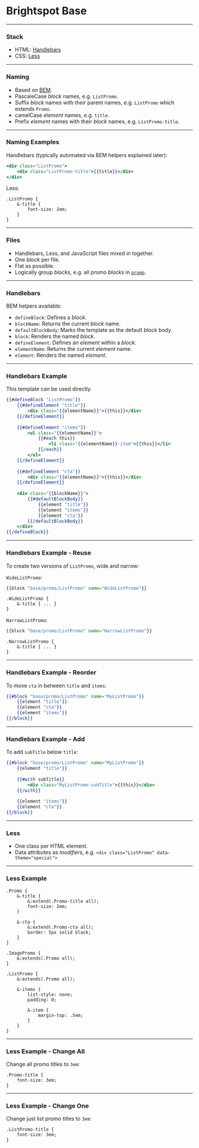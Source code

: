 # Brightspot Base

---

### Stack

* HTML: [Handlebars](http://handlebarsjs.com/)
* CSS: [Less](http://lesscss.org/)

---

### Naming

* Based on [BEM](https://en.bem.info/).
* PascaleCase _block_ names, e.g. `ListPromo`.
* Suffix _block_ names with their parent names, e.g. `ListPromo` which extends `Promo`.
* camelCase _element_ names, e.g. `title`.
* Prefix _element_ names with their _block_ names, e.g. `ListPromo-title`.

---

### Naming Examples

Handlebars (typically automated via BEM helpers explained later):

```hbs
<div class="ListPromo">
    <div class="ListPromo-title">{{title}}</div>
</div>
```

Less:

```less
.ListPromo {
    &-title {
        font-size: 2em;
    }
}
```

---

### Files

* Handlebars, Less, and JavaScript files mixed in together.
* One _block_ per file.
* Flat as possible.
* Logically group _blocks_, e.g. all promo _blocks_ in [`promo`](src/main/webapp/base/promo).

---

### Handlebars

BEM helpers available:

* `defineBlock`: Defines a _block_.
* `blockName`: Returns the current _block_ name.
* `defaultBlockBody`: Marks the template as the default _block_ body.
* `block`: Renders the named _block_.
* `defineElement`: Defines an _element_ within a _block_.
* `elementName`: Returns the current _element_ name.
* `element`: Renders the named _element_.
  
---

### Handlebars Example

This template can be used directly.

```hbs
{{#defineBlock "ListPromo"}}
    {{#defineElement "title"}}
        <div class="{{elementName}}">{{this}}</div>
    {{/defineElement}}
    
    {{#defineElement "items"}}
        <ul class="{{elementName}}">
            {{#each this}}
                <li class="{{elementName}}-item">{{this}}</li>
            {{/each}}
        </ul>
    {{/defineElement}}
    
    {{#defineElement "cta"}}
        <div class="{{elementName}}">{{this}}</div>
    {{/defineElement}}
    
    <div class="{{blockName}}">
        {{#defaultBlockBody}}
            {{element "title"}}
            {{element "items"}}
            {{element "cta"}}
        {{/defaultBlockBody}}
    </div>
{{/defineBlock}}
```

---

### Handlebars Example - Reuse

To create two versions of `ListPromo`, wide and narrow:

`WideListPromo`:

```hbs
{{block "base/promo/ListPromo" name="WideListPromo"}}
```

```less
.WideListPromo {
    &-title { ... }
}
```

`NarrowListPromo`:

```hbs
{{block "base/promo/ListPromo" name="NarrowListPromo"}}
```

```less
.NarrowListPromo {
    &-title { ... }
}
```

---

### Handlebars Example - Reorder

To move `cta` in between `title` and `items`:

```hbs
{{#block "base/promo/ListPromo" name="MyListPromo"}}
    {{element "title"}}
    {{element "cta"}}
    {{element "items"}}
{{/block}}
```

---

### Handlebars Example - Add

To add `subTitle` below `title`:

```hbs
{{#block "base/promo/ListPromo" name="MyListPromo"}}
    {{element "title"}}
   
    {{#with subTitle}}
        <div class="MyListPromo-subTitle">{{this}}</div>
    {{/with}}
    
    {{element "items"}}
    {{element "cta"}}
{{/block}}
```

---

### Less

* One class per HTML element.
* Data attributes as _modifiers_, e.g. `<div class="ListPromo" data-theme="special">`

---

### Less Example

```less
.Promo {
    &-title {
        &:extend(.Promo-title all);
        font-size: 2em;
    }
    
    &-cta {
        &:extend(.Promo-cta all);
        border: 5px solid black;
    }
}
```

```less
.ImagePromo {
    &:extends(.Promo all);
}
```

```less
.ListPromo {
    &:extends(.Promo all);
    
    &-items {
        list-style: none;
        padding: 0;
        
        &-item {
            margin-top: .5em;
        }
    }
}
```

---

### Less Example - Change All

Change all promo titles to `3em`:

```less
.Promo-title {
    font-size: 3em;
}
```

---

### Less Example - Change One

Change just list promo titles to `3em`:

```less
.ListPromo-title {
    font-size: 3em;
}
```
